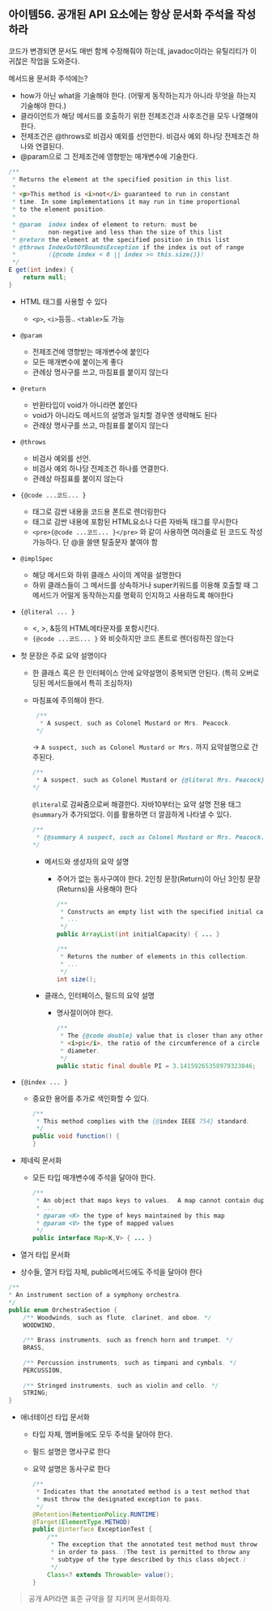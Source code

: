 ## 아이템56. 공개된 API 요소에는 항상 문서화 주석을 작성하라

코드가 변경되면 문서도 매번 함께 수정해줘야 하는데, javadoc이라는 유틸리티가 이 귀찮은 작업을 도와준다.

메서드용 문서화 주석에는? 

- how가 아닌 what을 기술해야 한다. (어떻게 동작하는지가 아니라 무엇을 하는지 기술해야 한다.)
- 클라이언트가 해당 메서드를 호출하기 위한 전제조건과 사후조건을 모두 나열해야 한다.
- 전제조건은 @throws로 비검사 예외를 선언한다. 비검사 예외 하나당 전제조건 하나와 연결된다.
- @param으로 그 전제조건에 영향받는 매개변수에 기술한다.

```java
/**
 * Returns the element at the specified position in this list.
 *
 * <p>This method is <i>not</i> guaranteed to run in constant
 * time. In some implementations it may run in time proportional
 * to the element position.
 *
 * @param  index index of element to return; must be
 *         non-negative and less than the size of this list
 * @return the element at the specified position in this list
 * @throws IndexOutOfBoundsException if the index is out of range
 *         ({@code index < 0 || index >= this.size()})
 */
E get(int index) {
    return null;
}
```

- HTML 태그를 사용할 수 있다

  - `<p>`, `<i>`등등.. `<table>`도 가능

- `@param`

  - 전제조건에 영향받는 매개변수에 붙인다
  - 모든 매개변수에 붙이는게 좋다
  - 관례상 명사구를 쓰고, 마침표를 붙이지 않는다

- `@return`

  - 반환타입이 void가 아니라면 붙인다
  - void가 아니라도 메서드의 설명과 일치할 경우엔 생략해도 된다
  - 관례상 명사구를 쓰고, 마침표를 붙이지 않는다

- `@throws`

  - 비검사 예외를 선언.
  - 비검사 예외 하나당 전제조건 하나를 연결한다.
  - 관례상 마침표를 붙이지 않는다

- `{@code ...코드... }`

  - 태그로 감싼 내용을 코드용 폰트로 렌더링한다
  - 태그로 감싼 내용에 포함된 HTML요소나 다른 자바독 태그를 무시한다
  - `<pre>{@code ...코드... }</pre>` 와 같이 사용하면 여러줄로 된 코드도 작성 가능하다. 단 @을 쓸땐 탈출문자 붙여야 함

- `@implSpec`

  - 해당 메서드와 하위 클래스 사이의 계약을 설명한다
  - 하위 클래스들이 그 메서드를 상속하거나 super키워드를 이용해 호출할 때 그 메서드가 어떨게 동작하는지를 명확히 인지하고 사용하도록 해야한다

- `{@literal ... }`

  - <, >, &등의 HTML메타문자를 포함시킨다.
  - `{@code ...코드... }` 와 비슷하지만 코드 폰트로 렌더링하진 않는다

- 첫 문장은 주로 요약 설명이다

  - 한 클래스 혹은 한 인터페이스 안에 요약설명이 중복되면 안된다. (특히 오버로딩된 메서드들에서 특히 조심하자)

  - 마침표에 주의해야 한다. 

     ```java
      /**
       * A suspect, such as Colonel Mustard or Mrs. Peacock. 
      */
      ```

      -> `A suspect, such as Colonel Mustard or Mrs.` 까지 요약설명으로 간주된다.

      ```java
      /**
       * A suspect, such as Colonel Mustard or {@literal Mrs. Peacock}.
      */
      ```

      `@literal`로 감싸줌으로써 해결한다. 자바10부터는 요약 설명 전용 태그 `@summary`가 추가되었다. 이를 활용하면 더 깔끔하게 나타낼 수 있다.

      ```java
      /**
       * {@summary A suspect, such as Colonel Mustard or Mrs. Peacock.}
      */
      ```

    - 메서드와 생성자의 요약 설명

      - 주어가 없는 동사구여야 한다. 2인칭 문장(Return)이 아닌 3인칭 문장(Returns)을 사용해야 한다

        ```java
        /**
         * Constructs an empty list with the specified initial capacity.
         * ...
         */
        public ArrayList(int initialCapacity) { ... }
        ```

        ```java
        /**
         * Returns the number of elements in this collection. 
         * ...
         */
        int size();
        ```

    - 클래스, 인터페이스, 필드의 요약 설명

      - 명사절이어야 한다.

        ```java
        /**
         * The {@code double} value that is closer than any other to
         * <i>pi</i>, the ratio of the circumference of a circle to its
         * diameter.
         */
        public static final double PI = 3.14159265358979323846;
        ```

- `{@index ... }`

  - 중요한 용어를 추가로 색인화할 수 있다.

    ```java
    /**
     * This method complies with the {@index IEEE 754} standard.
     */
    public void function() {
    }
    ```

- 제네릭 문서화

  - 모든 타입 매개변수에 주석을 달아야 한다.

    ```java
    /**
     * An object that maps keys to values.  A map cannot contain duplicate keys; 
     * ...
     * @param <K> the type of keys maintained by this map
     * @param <V> the type of mapped values
     */
    public interface Map<K,V> { ... }
    ```

- 열거 타입 문서화

- 상수들, 열거 타입 자체, public메서드에도 주석을 달아야 한다

```java
/**
* An instrument section of a symphony orchestra.
*/
public enum OrchestraSection {
    /** Woodwinds, such as flute, clarinet, and oboe. */
    WOODWIND,
    
    /** Brass instruments, such as french horn and trumpet. */
    BRASS,
    
    /** Percussion instruments, such as timpani and cymbals. */
    PERCUSSION,
    
    /** Stringed instruments, such as violin and cello. */
    STRING;
}
```

- 애너테이선 타입 문서화

  - 타입 자체, 멤버들에도 모두 주석을 달아야 한다.

  - 필드 설명은 명사구로 한다

  - 요약 설명은 동사구로 한다

    ```java
    /**
     * Indicates that the annotated method is a test method that
     * must throw the designated exception to pass.
     */
    @Retention(RetentionPolicy.RUNTIME)
    @Target(ElementType.METHOD)
    public @interface ExceptionTest {
        /**
         * The exception that the annotated test method must throw
         * in order to pass. (The test is permitted to throw any
         * subtype of the type described by this class object.)
         */
        Class<? extends Throwable> value();
    }
    ```

> 공개 API라면 표준 규약을 잘 지키며 문서화하자.
